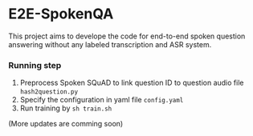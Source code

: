 # E2E-SpokenQA
This project aims to develope the code for end-to-end spoken question answering without any labeled transcription and ASR system.

### Running step
1. Preprocess Spoken SQuAD to link question ID to question audio file
`hash2question.py`
2. Specify the configuration in yaml file
`config.yaml`
3. Run training by `sh train.sh`

(More updates are comming soon)